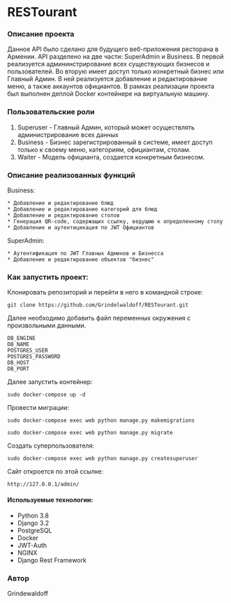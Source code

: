 # RESTourant

### Описание проекта

Данное API было сделано для будущего веб-приложения ресторана в Армении. API разделено на две части: SuperAdmin и Business. В первой реализуется админинстрирование всех существующих бизнесов и пользователей. Во вторую имеет доступ только конкретный бизнес или Главный Админ. В ней реализуется добавление и редактирование меню, а также аккаунтов официантов. В рамках реализации проекта был выполнен деплой Docker контейнере на виртуальную машину.

### Пользовательские роли

1. Superuser - Главный Админ, который может осуществлять администрирование всех данных
2. Business - Бизнес зарегистрированный в системе, имеет доступ только к своему меню, категориям, официантам, столам.
3. Waiter - Модель официанта, создается конкретным бизнесом.

### Описание реализованных функций

Business:

    * Добавление и редактирование блюд
    * Добавление и редактирование категорий для блюд
    * Добавление и редактирование столов
    * Генерация QR-code, содержащих ссылку, ведущюю к определенному столу
    * Добавление и аутентицикация по JWT Официантов

SuperAdmin:

    * Аутентификация по JWT Главных Админов и Бизнесса
    * Добавление и редактирование объектов "бизнес"

### Как запустить проект:

Клонировать репозиторий и перейти в него в командной строке:

```
git clone https://github.com/Grindelwaldoff/RESTourant.git
```

Далее необходимо добавить файл переменных окружения с произвольными данными.

```
DB_ENGINE
DB_NAME
POSTGRES_USER
POSTGRES_PASSWORD
DB_HOST
DB_PORT
```

Далее запустить контейнер:

```
sudo docker-compose up -d
```

Провести миграции:

```
sudo docker-compose exec web python manage.py makemigrations
```

```
sudo docker-compose exec web python manage.py migrate
```

Создать суперпользователя:

```
sudo docker-compose exec web python manage.py createsuperuser
```

Сайт откроется по этой ссылке:

```
http://127.0.0.1/admin/
```

#### Используемые технологии:
* Python 3.8
* Django 3.2
* PostgreSQL
* Docker
* JWT-Auth
* NGINX
* Django Rest Framework

### Автор
Grindewaldoff
